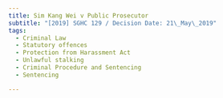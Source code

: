 ```yaml
---
title: Sim Kang Wei v Public Prosecutor
subtitle: "[2019] SGHC 129 / Decision Date: 21\_May\_2019"
tags:
  - Criminal Law
  - Statutory offences
  - Protection from Harassment Act
  - Unlawful stalking
  - Criminal Procedure and Sentencing
  - Sentencing

---
```

